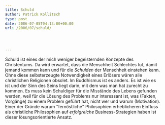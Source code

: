 ```yaml
---
title: Schuld
author: Patrick Kollitsch
type: post
date: 2006-07-05T04:13:00+00:00
url: /2006/07/schuld/




---
```

Schuld ist eines der mich weniger begeisternden Konzepte des Christentums. Da wird erwartet, dass die Menschheit Schlechtes tut, damit jemand kommen kann und für die _Schulden_ der Menschheit einstehen kann. Ohne diese selbsterzeugte Notwendigkeit eines Erlösers wären alle christlichen Religionen obsolet. Im Buddhismus ist es anders. Es ist wie es ist und der Sinn des Seins liegt darin, mit dem was man hat zurecht zu kommen. Es muss kein Schuldiger für die Misstände des Lebens gefunden werden, weil für die Lösung des Problems nur interessant ist, was (Fakten, Vorgänge) zu einem Problem geführt hat, nicht wer und warum (Motivation). Einer der Gründe warum "fernöstliche" Philosophien erheblicheren Einfluss als christliche Philosophien auf _erfolgreiche_ Business-Strategien haben ist dieser lösungsorientierte Ansatz.
